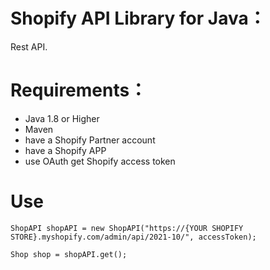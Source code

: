 # Shopify API Library for Java：
Rest API.

# Requirements：
- Java 1.8 or Higher
- Maven
- have a Shopify Partner account
- have a Shopify APP
- use OAuth get Shopify access token

# Use
`ShopAPI shopAPI = new ShopAPI("https://{YOUR SHOPIFY STORE}.myshopify.com/admin/api/2021-10/", accessToken);`
		
`Shop shop = shopAPI.get();`